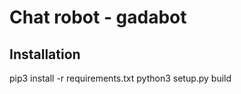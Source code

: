 Chat robot - gadabot
====================

Installation
-----------------


pip3 install -r requirements.txt
python3 setup.py build

